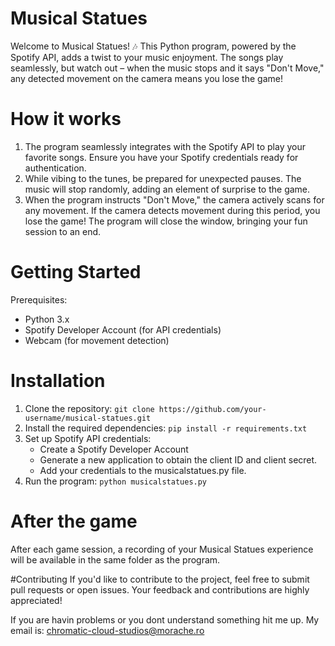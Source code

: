 # Musical Statues

Welcome to Musical Statues! 🎶 This Python program, powered by the Spotify API,
adds a twist to your music enjoyment. The songs play seamlessly,
but watch out – when the music stops and it says "Don't Move," any detected movement on the camera means you lose the game!

# How it works
1. The program seamlessly integrates with the Spotify API to play your favorite songs. Ensure you have your Spotify credentials ready for authentication.
2. While vibing to the tunes, be prepared for unexpected pauses. The music will stop randomly, adding an element of surprise to the game.
3. When the program instructs "Don't Move," the camera actively scans for any movement. If the camera detects movement during this period, you lose the game! The program will close the window, bringing your fun session to an end.

# Getting Started
Prerequisites:
- Python 3.x
- Spotify Developer Account (for API credentials)
- Webcam (for movement detection)

# Installation
1. Clone the repository:
```git clone https://github.com/your-username/musical-statues.git```
2. Install the required dependencies:
```pip install -r requirements.txt```
3. Set up Spotify API credentials:
   - Create a Spotify Developer Account
   - Generate a new application to obtain the client ID and client secret.
   - Add your credentials to the musicalstatues.py file.
4. Run the program: ```python musicalstatues.py```

# After the game
After each game session, a recording of your Musical Statues experience will be available in the same folder as the program.

#Contributing
If you'd like to contribute to the project, feel free to submit pull requests or open issues. Your feedback and contributions are highly appreciated!



If you are havin problems or you dont understand something hit me up. My email is: chromatic-cloud-studios@morache.ro
